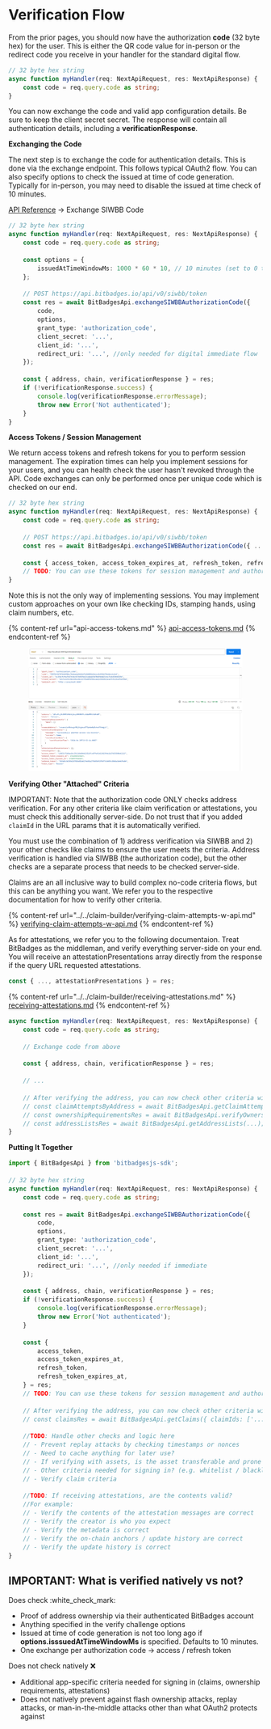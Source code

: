 # Verification Flow

From the prior pages, you should now have the authorization **code** (32 byte hex) for the user. This is either the QR code value for in-person or the redirect code you receive in your handler for the standard digital flow.

```typescript
// 32 byte hex string
async function myHandler(req: NextApiRequest, res: NextApiResponse) {
    const code = req.query.code as string;
}
```

You can now exchange the code and valid app configuration details. Be sure to keep the client secret secret. The response will contain all authentication details, including a **verificationResponse**.

**Exchanging the Code**

The next step is to exchange the code for authentication details. This is done via the exchange endpoint. This follows typical OAuth2 flow. You can also specify options to check the issued at time of code generation. Typically for in-person, you may need to disable the issued at time check of 10 minutes.

[API Reference](https://bitbadges.stoplight.io/docs/bitbadges) -> Exchange SIWBB Code

```typescript
// 32 byte hex string
async function myHandler(req: NextApiRequest, res: NextApiResponse) {
    const code = req.query.code as string;

    const options = {
        issuedAtTimeWindowMs: 1000 * 60 * 10, // 10 minutes (set to 0 to disable)
    };

    // POST https://api.bitbadges.io/api/v0/siwbb/token
    const res = await BitBadgesApi.exchangeSIWBBAuthorizationCode({
        code,
        options,
        grant_type: 'authorization_code',
        client_secret: '...',
        client_id: '...',
        redirect_uri: '...', //only needed for digital immediate flow
    });

    const { address, chain, verificationResponse } = res;
    if (!verificationResponse.success) {
        console.log(verificationResponse.errorMessage);
        throw new Error('Not authenticated');
    }
}
```

**Access Tokens / Session Management**

We return access tokens and refresh tokens for you to perform session management. The expiration times can help you implement sessions for your users, and you can health check the user hasn't revoked through the API. Code exchanges can only be performed once per unique code which is checked on our end.

```typescript
// 32 byte hex string
async function myHandler(req: NextApiRequest, res: NextApiResponse) {
    const code = req.query.code as string;

    // POST https://api.bitbadges.io/api/v0/siwbb/token
    const res = await BitBadgesApi.exchangeSIWBBAuthorizationCode({ ... });

    const { access_token, access_token_expires_at, refresh_token, refresh_token_expires_at } = res;
    // TODO: You can use these tokens for session management and authorized API access
}
```

Note this is not the only way of implementing sessions. You may implement custom approaches on your own like checking IDs, stamping hands, using claim numbers, etc.

{% content-ref url="api-access-tokens.md" %}
[api-access-tokens.md](api-access-tokens.md)
{% endcontent-ref %}

<figure><img src="../../../.gitbook/assets/image (2) (1) (1) (1) (1) (1) (1) (1) (1) (1) (1) (1) (1) (1) (1) (1) (1) (1) (1) (1) (1).png" alt=""><figcaption></figcaption></figure>

**Verifying Other "Attached" Criteria**

IMPORTANT: Note that the authorization code ONLY checks address verification. For any other criteria like claim verification or attestations, you must check this additionally server-side. Do not trust that if you added `claimId` in the URL params that it is automatically verified.

You must use the combination of 1) address verification via SIWBB and 2) your other checks like claims to ensure the user meets the criteria. Address verification is handled via SIWBB (the authorization code), but the other checks are a separate process that needs to be checked server-side.

Claims are an all inclusive way to build complex no-code criteria flows, but this can be anything you want. We refer you to the respective documentation for how to verify other criteria.

{% content-ref url="../../claim-builder/verifying-claim-attempts-w-api.md" %}
[verifying-claim-attempts-w-api.md](../../claim-builder/verifying-claim-attempts-w-api.md)
{% endcontent-ref %}

As for attestations, we refer you to the following documentaion. Treat BitBadges as the middleman, and verify everything server-side on your end. You will receive an attestationPresentations array directly from the response if the query URL requested attestations.

```typescript
const { ..., attestationPresentations } = res;
```

{% content-ref url="../../claim-builder/receiving-attestations.md" %}
[receiving-attestations.md](../../claim-builder/receiving-attestations.md)
{% endcontent-ref %}

```typescript
async function myHandler(req: NextApiRequest, res: NextApiResponse) {
    const code = req.query.code as string;

    // Exchange code from above

    const { address, chain, verificationResponse } = res;

    // ...

    // After verifying the address, you can now check other criteria with knowledge that the user is the owner of the address
    // const claimAttemptsByAddress = await BitBadgesApi.getClaimAttempts(claimId, { address });
    // const ownershipRequirementsRes = await BitBadgesApi.verifyOwnershipRequirements(...);
    // const addressListsRes = await BitBadgesApi.getAddressLists(...);
}
```

**Putting It Together**

```typescript
import { BitBadgesApi } from 'bitbadgesjs-sdk';

// 32 byte hex string
async function myHandler(req: NextApiRequest, res: NextApiResponse) {
    const code = req.query.code as string;

    const res = await BitBadgesApi.exchangeSIWBBAuthorizationCode({
        code,
        options,
        grant_type: 'authorization_code',
        client_secret: '...',
        client_id: '...',
        redirect_uri: '...', //only needed if immediate
    });

    const { address, chain, verificationResponse } = res;
    if (!verificationResponse.success) {
        console.log(verificationResponse.errorMessage);
        throw new Error('Not authenticated');
    }

    const {
        access_token,
        access_token_expires_at,
        refresh_token,
        refresh_token_expires_at,
    } = res;
    // TODO: You can use these tokens for session management and authorized API access

    // After verifying the address, you can now check other criteria with knowledge that the user is the owner of the address
    // const claimsRes = await BitBadgesApi.getClaims({ claimIds: ['...'] });

    //TODO: Handle other checks and logic here
    // - Prevent replay attacks by checking timestamps or nonces
    // - Need to cache anything for later use?
    // - If verifying with assets, is the asset transferable and prone to flash ownership attacks (e.g. one use per asset, etc)?
    // - Other criteria needed for signing in? (e.g. whitelist / blacklist of addresses signing in)
    // - Verify claim criteria

    //TODO: If receiving attestations, are the contents valid?
    //For example:
    // - Verify the contents of the attestation messages are correct
    // - Verify the creator is who you expect
    // - Verify the metadata is correct
    // - Verify the on-chain anchors / update history are correct
    // - Verify the update history is correct
}
```

## **IMPORTANT: What is verified natively vs not?**

Does check :white\_check\_mark:

* Proof of address ownership via their authenticated BitBadges account
* Anything specified in the verify challenge options
* Issued at time of code generation is not too long ago if **options.isssuedAtTimeWindowMs** is specified. Defaults to 10 minutes.
* One exchange per authorization code -> access / refresh token

Does not check natively :x:

* Additional app-specific criteria needed for signing in (claims, ownership requirements, attestations)
* Does not natively prevent against flash ownership attacks, replay attacks, or man-in-the-middle attacks other than what OAuth2 protects against
